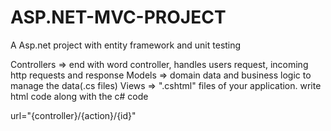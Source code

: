 # ASP.NET-MVC-PROJECT


A Asp.net project with entity framework and unit testing 

Controllers => end with word controller, handles users request, incoming http requests and response
Models => domain data and business logic to manage the data(.cs files)
Views => ".cshtml" files of your application. write html code along with the c# code

url="{controller}/{action}/{id}"





